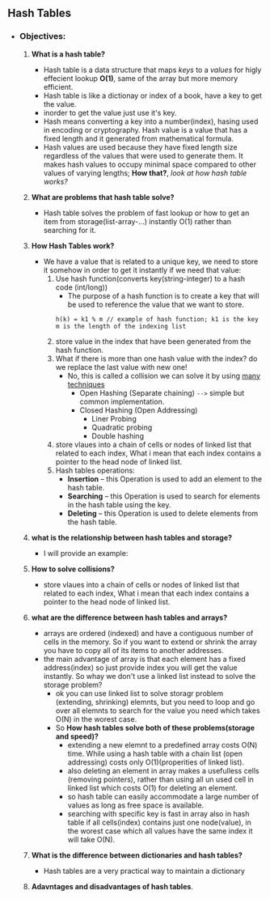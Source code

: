 ## Hash Tables

- ### Objectives:

    1. **What is a hash table?**
        - Hash table is a data structure that maps *keys* to a *values* for higly effecient lookup **O(1)**, same of the array but more memory efficient. 
        - Hash table is like a dictionay or index of a book, have a key to get the value.
        - inorder to get the value just use it's key.
        - Hash means converting a key into a number(index), hasing used in encoding or cryptography. Hash value is a value that has a fixed length and it generated from mathematical formula.
        - Hash values are used because they have fixed length size regardless of the values that were used to generate them. It makes hash values to occupy minimal space compared to other values of varying lengths; **How that?**, *look at how hash table works?*
        
    2. **What are problems that hash table solve?**
        - Hash table solves the problem of fast lookup or how to get an item from storage(list-array-...) instantly O(1) rather than searching for it.

    3. **How Hash Tables work?**
        - We have a value that is related to a unique key, we need to store it somehow in order to get it instantly if we need that value:
            1. Use hash function(converts key(string-integer) to a hash code (int/long))
                -  The purpose of a hash function is to create a key that will be used to reference the value that we want to store.
                ```
                h(k) = k1 % m // example of hash function; k1 is the key m is the length of the indexing list
                ```
            2. store value in the index that have been generated from the hash function.
            3. What if there is more than one hash value with the index? do we replace the last value with new one!
                - No, this is called a collision we can solve it by using [many techniques](https://iq.opengenus.org/different-collision-resolution-techniques-in-hashing/)
                    - Open Hashing (Separate chaining) `-->` simple but common implementation. 
                    - Closed Hashing (Open Addressing)
                        - Liner Probing
                        - Quadratic probing
                        - Double hashing
            4. store vlaues into a chain of cells or nodes of linked list that related to each index, What i mean that each index contains a pointer to the head node of linked list.
            5. Hash tables operations:
                - **Insertion** – this Operation is used to add an element to the hash table.
                - **Searching** – this Operation is used to search for elements in the hash table using the key.
                - **Deleting** – this Operation is used to delete elements from the hash table.

    4. **what is the relationship between hash tables and storage?**
        - I will provide an example:

    5. **How to solve collisions?**
        - store vlaues into a chain of cells or nodes of linked list that related to each index, What i mean that each index contains a pointer to the head node of linked list.

    6. **what are the difference between hash tables and arrays?**
        - arrays are ordered (indexed) and have a contiguous number of cells in the memory. So if you want to extend or shrink the array you have to copy all of its items to another addresses.
        - the main advantage of array is that each element has a fixed address(index) so just provide index you will get the value instantly. So whay we don't use a linked list instead to solve the storage problem?
            - ok you can use linked list to solve storagr problem (extending, shrinking) elemnts, but you need to loop and go over all elemnts to search for the value you need which takes O(N) in the worest case.
            - So **How hash tables solve both of these problems(storage and speed)?**
                - extending a new elemnt to a predefined array costs O(N) time. While using a hash table with a chain list (open addressing) costs only O(1)(properities of linked list).
                - also deleting an element in array makes a usefulless cells (removing pointers), rather than using all un used cell in linked list which costs O(1) for deleting an element.
                - so hash table can easily accommodate a large number of values as long as free space is available.  
                - searching with specific key is fast in array also in hash table if all cells(index) contains just one node(value), in the worest case which all values have the same index it will take O(N).

    7. **What is the difference between dictionaries and hash tables?**
        - Hash tables are a very practical way to maintain a dictionary

    8. **Adavntages and disadvantages of hash tables**.
